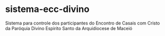# sistema-ecc-divino
Sistema para controle dos participantes do Encontro de Casais com Cristo da Paróquia Divino Espirito Santo da Arquidiocese de Maceió
